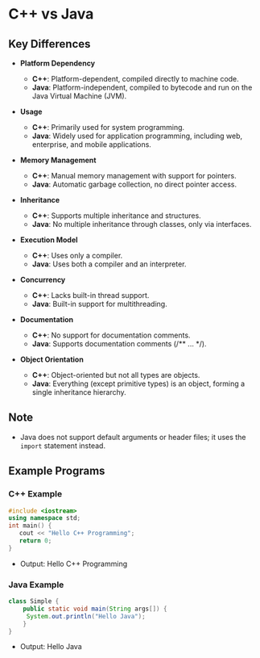 # C++ vs Java

## Key Differences

- **Platform Dependency**
  - **C++**: Platform-dependent, compiled directly to machine code.
  - **Java**: Platform-independent, compiled to bytecode and run on the Java Virtual Machine (JVM).

- **Usage**
  - **C++**: Primarily used for system programming.
  - **Java**: Widely used for application programming, including web, enterprise, and mobile applications.

- **Memory Management**
  - **C++**: Manual memory management with support for pointers.
  - **Java**: Automatic garbage collection, no direct pointer access.

- **Inheritance**
  - **C++**: Supports multiple inheritance and structures.
  - **Java**: No multiple inheritance through classes, only via interfaces.

- **Execution Model**
  - **C++**: Uses only a compiler.
  - **Java**: Uses both a compiler and an interpreter.

- **Concurrency**
  - **C++**: Lacks built-in thread support.
  - **Java**: Built-in support for multithreading.

- **Documentation**
  - **C++**: No support for documentation comments.
  - **Java**: Supports documentation comments (/** ... */).

- **Object Orientation**
  - **C++**: Object-oriented but not all types are objects.
  - **Java**: Everything (except primitive types) is an object, forming a single inheritance hierarchy.

## Note
- Java does not support default arguments or header files; it uses the `import` statement instead.

## Example Programs

### C++ Example
```cpp
#include <iostream>
using namespace std;
int main() {
   cout << "Hello C++ Programming";  
   return 0;  
}
```
- Output: Hello C++ Programming
  
### Java Example
```java
class Simple {  
    public static void main(String args[]) {  
     System.out.println("Hello Java");  
    }  
}
```
- Output: Hello Java